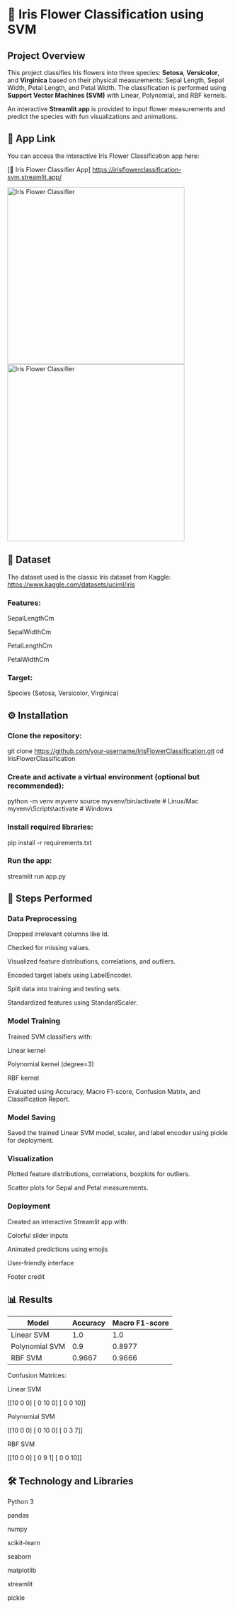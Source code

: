 # 🌸 Iris Flower Classification using SVM

## Project Overview

This project classifies Iris flowers into three species: **Setosa**, **Versicolor**, and **Virginica** based on their physical measurements: Sepal Length, Sepal Width, Petal Length, and Petal Width. The classification is performed using **Support Vector Machines (SVM)** with Linear, Polynomial, and RBF kernels.

An interactive **Streamlit app** is provided to input flower measurements and predict the species with fun visualizations and animations.

## 🔗 App Link

You can access the interactive Iris Flower Classification app here:  

[🌸 Iris Flower Classifier App] https://irisflowerclassification-svm.streamlit.app/ 

<img src="https://github.com/user-attachments/assets/1d659f18-2c58-4158-95e4-10a5bcea93b3" width="400" alt="Iris Flower Classifier">

<img src="https://github.com/user-attachments/assets/8d7e982b-9a6b-400b-959f-4edeee87c990" width="400" alt="Iris Flower Classifier">

## 📂 Dataset

The dataset used is the classic Iris dataset from Kaggle: https://www.kaggle.com/datasets/uciml/iris

### Features:

SepalLengthCm

SepalWidthCm

PetalLengthCm

PetalWidthCm

### Target:

Species (Setosa, Versicolor, Virginica)

## ⚙ Installation

### Clone the repository:

git clone https://github.com/your-username/IrisFlowerClassification.git
cd IrisFlowerClassification

### Create and activate a virtual environment (optional but recommended):

python -m venv myvenv
source myvenv/bin/activate      # Linux/Mac
myvenv\Scripts\activate         # Windows

### Install required libraries:

pip install -r requirements.txt

### Run the app:

streamlit run app.py

## 📝 Steps Performed

### Data Preprocessing

Dropped irrelevant columns like Id.

Checked for missing values.

Visualized feature distributions, correlations, and outliers.

Encoded target labels using LabelEncoder.

Split data into training and testing sets.

Standardized features using StandardScaler.

### Model Training

Trained SVM classifiers with:

Linear kernel

Polynomial kernel (degree=3)

RBF kernel

Evaluated using Accuracy, Macro F1-score, Confusion Matrix, and Classification Report.

### Model Saving

Saved the trained Linear SVM model, scaler, and label encoder using pickle for deployment.

### Visualization

Plotted feature distributions, correlations, boxplots for outliers.

Scatter plots for Sepal and Petal measurements.

### Deployment

Created an interactive Streamlit app with:

Colorful slider inputs

Animated predictions using emojis

User-friendly interface

Footer credit

## 📊 Results

| Model          | Accuracy | Macro F1-score |
| -------------- | -------- | -------------- |
| Linear SVM     | 1.0      | 1.0            |
| Polynomial SVM | 0.9      | 0.8977         |
| RBF SVM        | 0.9667   | 0.9666         |

Confusion Matrices:

Linear SVM

[[10  0  0]
 [ 0 10  0]
 [ 0  0 10]]

Polynomial SVM

[[10  0  0]
 [ 0 10  0]
 [ 0  3  7]]

RBF SVM

[[10  0  0]
 [ 0  9  1]
 [ 0  0 10]]

## 🛠 Technology and Libraries

Python 3

pandas

numpy

scikit-learn

seaborn

matplotlib

streamlit

pickle
